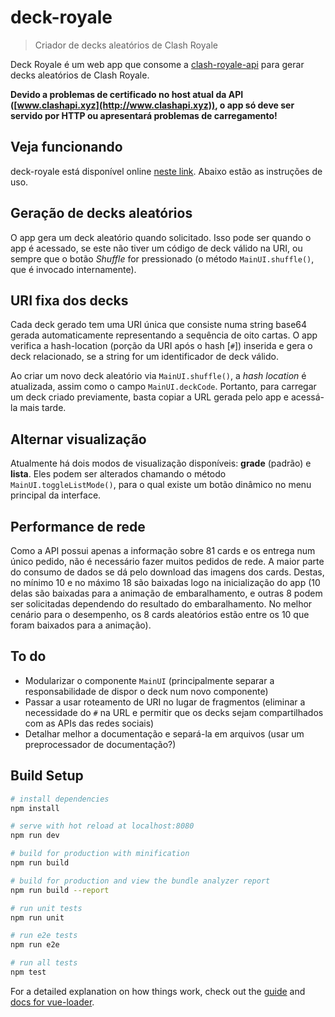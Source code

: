 # deck-royale

> Criador de decks aleatórios de Clash Royale

Deck Royale é um web app que consome a [clash-royale-api](https://github.com/martincarrera/clash-royale-api) para gerar decks aleatórios de Clash Royale.

**Devido a problemas de certificado no host atual da API \([www.clashapi.xyz](http://www.clashapi.xyz)), o app só deve ser servido por HTTP ou apresentará problemas de carregamento!**

## Veja funcionando

deck-royale está disponível online [neste link](http://deck-royale.000webhostapp.com). Abaixo estão as instruções de uso.

## Geração de decks aleatórios

O app gera um deck aleatório quando solicitado. Isso pode ser quando o app é acessado, se este não tiver um código de deck válido na URI, ou sempre que o botão *Shuffle* for pressionado (o método `MainUI.shuffle()`, que é invocado internamente).

## URI fixa dos decks

Cada deck gerado tem uma URI única que consiste numa string base64 gerada automaticamente representando a sequência de oito cartas. O app verifica a hash-location (porção da URI após o hash [`#`]) inserida e gera o deck relacionado, se a string for um identificador de deck válido.

Ao criar um novo deck aleatório via `MainUI.shuffle()`, a *hash location* é atualizada, assim como o campo `MainUI.deckCode`. Portanto, para carregar um deck criado previamente, basta copiar a URL gerada pelo app e acessá-la mais tarde.

## Alternar visualização

Atualmente há dois modos de visualização disponíveis: **grade** (padrão) e **lista**. Eles podem ser alterados chamando o método `MainUI.toggleListMode()`, para o qual existe um botão dinâmico no menu principal da interface.

## Performance de rede

Como a API possui apenas a informação sobre 81 cards e os entrega num único pedido, não é necessário fazer muitos pedidos de rede. A maior parte do consumo de dados se dá pelo download das imagens dos cards. Destas, no mínimo 10 e no máximo 18 são baixadas logo na inicialização do app (10 delas são baixadas para a animação de embaralhamento, e outras 8 podem ser solicitadas dependendo do resultado do embaralhamento. No melhor cenário para o desempenho, os 8 cards aleatórios estão entre os 10 que foram baixados para a animação).

## To do

* Modularizar o componente `MainUI` (principalmente separar a responsabilidade de dispor o deck num novo componente)
* Passar a usar roteamento de URI no lugar de fragmentos (eliminar a necessidade do `#` na URL e permitir que os decks sejam compartilhados com as APIs das redes sociais)
* Detalhar melhor a documentação e separá-la em arquivos (usar um preprocessador de documentação?)

## Build Setup

``` bash
# install dependencies
npm install

# serve with hot reload at localhost:8080
npm run dev

# build for production with minification
npm run build

# build for production and view the bundle analyzer report
npm run build --report

# run unit tests
npm run unit

# run e2e tests
npm run e2e

# run all tests
npm test
```

For a detailed explanation on how things work, check out the [guide](http://vuejs-templates.github.io/webpack/) and [docs for vue-loader](http://vuejs.github.io/vue-loader).
